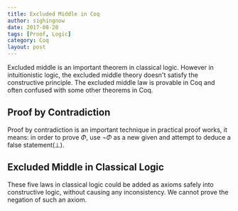 ```yaml
---
title: Excluded Middle in Coq 
author: sighingnow
date: 2017-08-28
tags: [Proof, Logic]
category: Coq
layout: post
---
```


Excluded middle is an important theorem in classical logic. However in intuitionistic logic, the excluded
middle theory doesn't satisfy the constructive principle. The excluded middle law is provable in Coq and
often confused with some other theorems in Coq.

<!--more-->


Proof by Contradiction
----------------------

Proof by contradiction is an important technique in practical proof works, it means: in order to prove
$\Phi$, use $\neg \Phi$ as a new given and attempt to deduce a false statement($\bot$).



Excluded Middle in Classical Logic
----------------------------------

These five laws in classical logic could be added as axioms safely into constructive logic, without
causing any inconsistency. We cannot prove the negation of such an axiom.

